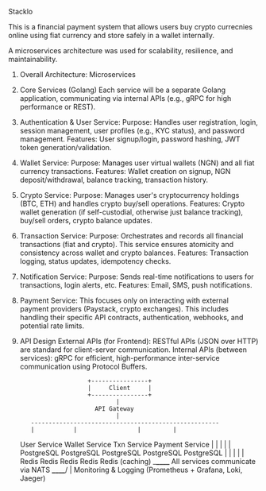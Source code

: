 Stacklo

This is a financial payment system that allows users buy crypto currecnies online using fiat currency and store safely in a wallet internally.

A microservices architecture was used for scalability, resilience, and maintainability.

1.  Overall Architecture: Microservices

2.  Core Services (Golang)
    Each service will be a separate Golang application, communicating via internal APIs (e.g., gRPC for high performance or REST).

3.  Authentication & User Service:
    Purpose: Handles user registration, login, session management, user profiles (e.g., KYC status), and password management.
    Features: User signup/login, password hashing, JWT token generation/validation.

4.  Wallet Service:
    Purpose: Manages user virtual wallets (NGN) and all fiat currency transactions.
    Features: Wallet creation on signup, NGN deposit/withdrawal, balance tracking, transaction history.

5.  Crypto Service:
    Purpose: Manages user's cryptocurrency holdings (BTC, ETH) and handles crypto buy/sell operations.
    Features: Crypto wallet generation (if self-custodial, otherwise just balance tracking), buy/sell orders, crypto balance updates.

6.  Transaction Service:
    Purpose: Orchestrates and records all financial transactions (fiat and crypto). This service ensures atomicity and consistency across wallet and crypto balances.
    Features: Transaction logging, status updates, idempotency checks.

7.  Notification Service:
    Purpose: Sends real-time notifications to users for transactions, login alerts, etc.
    Features: Email, SMS, push notifications.

8.  Payment Service: This focuses only on interacting with external payment providers (Paystack, crypto exchanges). This includes handling their specific API contracts, authentication, webhooks, and potential rate limits.

9.  API Design
    External APIs (for Frontend): RESTful APIs (JSON over HTTP) are standard for client-server communication.
    Internal APIs (between services): gRPC for efficient, high-performance inter-service communication using Protocol Buffers.

                           +----------------+
                           |     Client     |
                           +----------------+
                                   |
                             API Gateway
                                   |
           -----------------------------------------------------
           |           |                 |         |

    User Service Wallet Service Txn Service Payment Service
    | | | | |
    PostgreSQL PostgreSQL PostgreSQL PostgreSQL PostgreSQL
    | | | | |
    Redis Redis Redis Redis Redis (caching)
    \_**\_\_\_\_** All services communicate via NATS **\_\_\_\_**/
    |
    Monitoring & Logging
    (Prometheus + Grafana, Loki, Jaeger)
